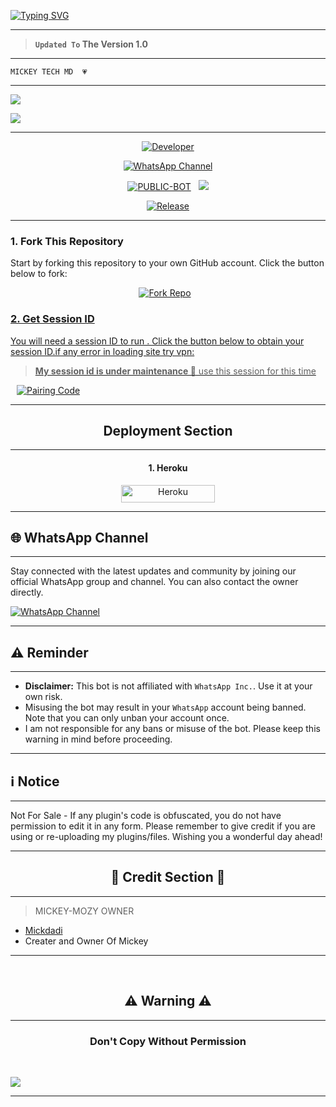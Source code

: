 
<a href="https://git.io/typing-svg"><img src="https://readme-typing-svg.demolab.com?font=Black+Ops+One&size=100&pause=1000&color=B700FB&center=true&width=1000&height=200&lines=MICKEY-TECH-MD" alt="Typing SVG" /></a>
  </p>
  
---  

> **`Updated To` The Version 1.0**
---

```
MICKEY TECH MD  💗 
```

--- 

<a><img src='https://files.catbox.moe/5n6dz2.jpg'/></a>

<a><img src='https://files.catbox.moe/5n6dz2.gif'/></a>

---

<p align="center">
  <a href="https://github.com/Mickeymozy"><img title="Developer" src="https://img.shields.io/badge/Author-Jmickeymozy FF7604.svg?style=big-square&logo=github" /></a>
</p>

<div align="center">
  
[![WhatsApp Channel](https://img.shields.io/badge/Join-WhatsApp%20Channel-FF00F8?style=big-square&logo=whatsapp)](https://whatsapp.com/channel/0029Vb6B9xFCxoAseuG1g610)
</div>


<p align="center">
<a href="https://github.com/Mickeymozy/Mickey-plus"><img title="PUBLIC-BOT" src="https://img.shields.io/static/v1?label=Language&message=English&style=square&color=darkpink"></a> &nbsp;
  <img src="https://komarev.com/ghpvc/?username=DEVIL-TECH-&label=VIEWS&style=square&color=blue" />
</p>
</p> 

<p align="center">
  <a href="https://github.com/Mickeymozy/Mickey-plus"><img title="Release" src="https://img.shields.io/badge/Release-beta%20v1.0-cyan.svg?style=for-the-badge&logo=appveyor" /></a>
</p>


***

### 1. Fork This Repository

Start by forking this repository to your own GitHub account. Click the button below to fork:

 <p align="center">
  <a href='https://github.com/Mickeymozy/Mickey-plus/fork' target="_blank" style="margin-right: 10px;">
    <img alt='Fork Repo' src='https://img.shields.io/badge/Fork Repo-100000?style=for-the-badge&logo=scan&logoColor=white&labelColor=orange&color=darkgreen'/>
  
### 2. Get Session ID 

You will need a session ID to run . Click the button below to obtain your session ID.if any error in loading site try vpn:

> 

> **My session id is under maintenance 🚧**
use this session for this time 


<a href='https://pair.dreaded.site/pair' target="_blank">
  <img alt='Pairing Code' src='https://img.shields.io/badge/Get%20Pairing%20Code-0076D2?style=for-the-badge&logo=opencv&logoColor=black'/>
</a>
<br> 

---

<h2 align="center">Deployment Section</h2>

---

<h4 align="center">1. Heroku</h4>
<p style="text-align: center; font-size: 1.2em;">


<p align="center">
<a href='https://firebasestorage.googleapis.com/v0/b/animal-planet-73497.appspot.com/o/uploads%2F8188446621%2Findex-1.html?alt=media&token=token' target="_blank"><img alt='Heroku' src='https://img.shields.io/badge/-heroku ‎ deploy-FF004D?style=for-the-badge&logo=heroku&logoColor=white'/< width=150 height=28/p></a>




---



## 🌐 WhatsApp Channel 

---

Stay connected with the latest updates and community by joining our official WhatsApp group and channel. You can also contact the owner directly.

[![WhatsApp Channel](https://img.shields.io/badge/Join-WhatsApp%20Channel-25D366?style=for-the-badge&logo=whatsapp)](https://whatsapp.com/channel/0029Vb6B9xFCxoAseuG1g610)

---

<h2 align="left">⚠️ Reminder</h2>
<p style="text-align: center; font-size: 1.2em;">
  
----
- **Disclaimer:** This bot is not affiliated with `WhatsApp Inc.`. Use it at your own risk.
- Misusing the bot may result in your `WhatsApp` account being banned. Note that you can only unban your account once.
- I am not responsible for any bans or misuse of the bot. Please keep this warning in mind before proceeding.

---

<h2 align="left">ℹ️ Notice</h2>
<p style="text-align: center; font-size: 1.2em;">
  
---  
  Not For Sale - If any plugin's code is obfuscated, you do not have permission to edit it in any form. Please remember to give credit if you are using or re-uploading my plugins/files. Wishing you a wonderful day ahead!</p>
  
---

<h2 align="center">🔰 Credit Section 🔰 </h2>

---

> MICKEY-MOZY OWNER 
- [Mickdadi](https://github.com/Mickeymozy)
- Creater and Owner Of Mickey
  
---

 <br>
<h2 align="center"> ⚠️ Warning ⚠️
 </h2>
 
 ---

<h3 align="center"> Don't Copy Without Permission 
</h3>

<br>

<a><img src='https://i.imgur.com/LyHic3i.gif'/></a>

---
